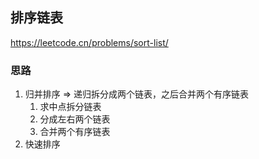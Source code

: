 ## 排序链表

<https://leetcode.cn/problems/sort-list/>

### 思路

1. 归并排序 => 递归拆分成两个链表，之后合并两个有序链表
    1. 求中点拆分链表
    2. 分成左右两个链表
    3. 合并两个有序链表
2. 快速排序
